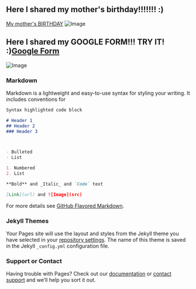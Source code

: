 
## Here I shared   **my mother's birthday**!!!!!!! :)
[My mother's BIRTHDAY](https://github.com/AndryushkaYO/FLX/blob/master/FLX_homework_1/homework/index.html) 
![Image](https://www.google.com/calendar/images/ext/gc_button1_uk.gif)
## Here I shared   **my GOOGLE FORM**!!! TRY IT! :)[Google Form](https://docs.google.com/forms/d/e/1FAIpQLSdAOwY3YC5wQfCQgCSZe7cB1KVdeKkM6LOY8jMZi0NzgVW1jw/viewform?c=0&w=1&usp=mail_form_link)
![Image](https://lh3.googleusercontent.com/-Z8td2_VgksE/Wu9AAiQULaI/AAAAAAAAAqg/Y_ujkvyXWvEuk2h2hDpBZONcX6wUMNceACL0BGAs/w530-d-h434-n-rw/%25D0%2591%25D0%25B5%25D0%25B7%25D1%258B%25D0%25BC%25D1%258F%25D0%25BD%25D0%25BD%25D1%258B%25D0%25B9.png)
### Markdown

Markdown is a lightweight and easy-to-use syntax for styling your writing. It includes conventions for

```markdown
Syntax highlighted code block

# Header 1
## Header 2
### Header 3



- Bulleted
- List

1. Numbered
2. List

**Bold** and _Italic_ and `Code` text

[Link](url) and ![Image](src)
```

For more details see [GitHub Flavored Markdown](https://guides.github.com/features/mastering-markdown/).

### Jekyll Themes

Your Pages site will use the layout and styles from the Jekyll theme you have selected in your [repository settings](https://github.com/AndryushkaYO/AndryushkaYO.github.io/settings). The name of this theme is saved in the Jekyll `_config.yml` configuration file.

### Support or Contact

Having trouble with Pages? Check out our [documentation](https://help.github.com/categories/github-pages-basics/) or [contact support](https://github.com/contact) and we’ll help you sort it out.
